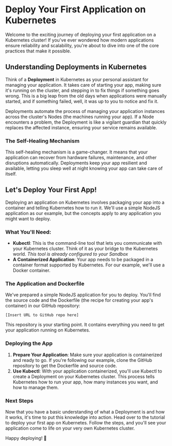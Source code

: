 # Deploy Your First Application on Kubernetes

Welcome to the exciting journey of deploying your first application on a Kubernetes cluster! If you've ever wondered how modern applications ensure reliability and scalability, you're about to dive into one of the core practices that make it possible.

## Understanding Deployments in Kubernetes

Think of a **Deployment** in Kubernetes as your personal assistant for managing your application. It takes care of starting your app, making sure it's running on the cluster, and stepping in to fix things if something goes wrong. This is a big leap from the old days when applications were manually started, and if something failed, well, it was up to you to notice and fix it.

Deployments automate the process of managing your application instances across the cluster's Nodes (the machines running your app). If a Node encounters a problem, the Deployment is like a vigilant guardian that quickly replaces the affected instance, ensuring your service remains available.

### The Self-Healing Mechanism

This self-healing mechanism is a game-changer. It means that your application can recover from hardware failures, maintenance, and other disruptions automatically. Deployments keep your app resilient and available, letting you sleep well at night knowing your app can take care of itself.

## Let's Deploy Your First App!

Deploying an application on Kubernetes involves packaging your app into a container and telling Kubernetes how to run it. We'll use a simple NodeJS application as our example, but the concepts apply to any application you might want to deploy.

### What You'll Need:

- **Kubectl**: This is the command-line tool that lets you communicate with your Kubernetes cluster. Think of it as your bridge to the Kubernetes world. _This tool is already configured to your Sandbox_
- **A Containerized Application**: Your app needs to be packaged in a container format supported by Kubernetes. For our example, we'll use a Docker container.

### The Application and Dockerfile

We've prepared a simple NodeJS application for you to deploy. You'll find the source code and the Dockerfile (the recipe for creating your app's container) in our GitHub repository:

`[Insert URL to GitHub repo here]`

This repository is your starting point. It contains everything you need to get your application running on Kubernetes.

### Deploying the App

1. **Prepare Your Application**: Make sure your application is containerized and ready to go. If you're following our example, clone the GitHub repository to get the Dockerfile and source code.
2. **Use Kubectl**: With your application containerized, you'll use Kubectl to create a Deployment on your Kubernetes cluster. This process tells Kubernetes how to run your app, how many instances you want, and how to manage them.

### Next Steps

Now that you have a basic understanding of what a Deployment is and how it works, it's time to put this knowledge into action. Head over to the tutorial to deploy your first app on Kubernetes. Follow the steps, and you'll see your application come to life on your very own Kubernetes cluster.

Happy deploying! 🚀

